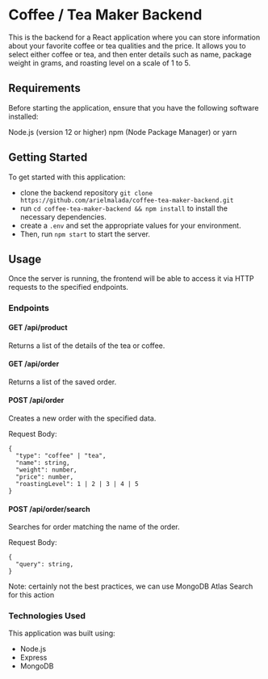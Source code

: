 # Coffee / Tea Maker Backend

This is the backend for a React application where you can store information about your favorite coffee or tea qualities and the price. It allows you to select either coffee or tea, and then enter details such as name, package weight in grams, and roasting level on a scale of 1 to 5. 

## Requirements
Before starting the application, ensure that you have the following software installed:

Node.js (version 12 or higher)
npm (Node Package Manager) or yarn

## Getting Started

To get started with this application: 
 - clone the backend repository `git clone https://github.com/arielmalada/coffee-tea-maker-backend.git`
 - run `cd coffee-tea-maker-backend && npm install` to install the necessary dependencies.
 - create a `.env` and set the appropriate values for your environment.
 - Then, run `npm start` to start the server.

## Usage

Once the server is running, the frontend will be able to access it via HTTP requests to the specified endpoints.

### Endpoints

#### GET /api/product
Returns a list of the details of the tea or coffee.

#### GET /api/order
Returns a list of the saved order.

#### POST /api/order
Creates a new order with the specified data.

Request Body:
```
{
  "type": "coffee" | "tea",
  "name": string,
  "weight": number,
  "price": number,
  "roastingLevel": 1 | 2 | 3 | 4 | 5
}
```

#### POST /api/order/search
Searches for order matching the name of the order.

Request Body:
```
{
  "query": string,
}
```
Note: certainly not the best practices, we can use MongoDB Atlas Search for this action 
### Technologies Used

This application was built using:
- Node.js
- Express
- MongoDB
